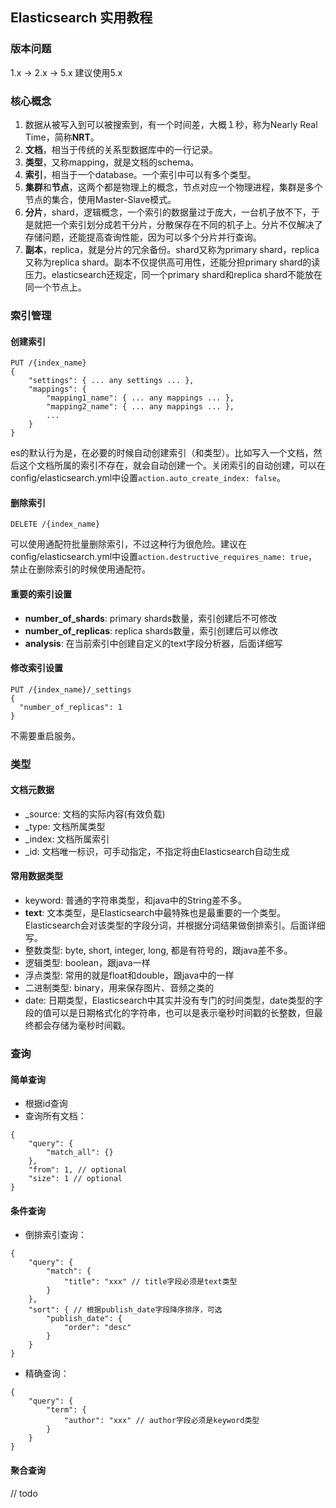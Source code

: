 ## Elasticsearch 实用教程

### 版本问题

1.x -> 2.x -> 5.x
建议使用5.x

### 核心概念

1. 数据从被写入到可以被搜索到，有一个时间差，大概１秒，称为Nearly Real Time，简称**NRT**。
1. **文档**，相当于传统的关系型数据库中的一行记录。
1. **类型**，又称mapping，就是文档的schema。
1. **索引**，相当于一个database。一个索引中可以有多个类型。
1. **集群**和**节点**，这两个都是物理上的概念，节点对应一个物理进程，集群是多个节点的集合，使用Master-Slave模式。
1. **分片**，shard，逻辑概念，一个索引的数据量过于庞大，一台机子放不下，于是就把一个索引划分成若干分片，分散保存在不同的机子上。分片不仅解决了存储问题，还能提高查询性能，因为可以多个分片并行查询。
1. **副本**，replica，就是分片的冗余备份。shard又称为primary shard，replica又称为replica shard。副本不仅提供高可用性，还能分担primary shard的读压力。elasticsearch还规定，同一个primary shard和replica shard不能放在同一个节点上。

### 索引管理

#### 创建索引
```
PUT /{index_name}
{
    "settings": { ... any settings ... },
    "mappings": {
        "mapping1_name": { ... any mappings ... },
        "mapping2_name": { ... any mappings ... },
        ...
    }
}
```
es的默认行为是，在必要的时候自动创建索引（和类型）。比如写入一个文档，然后这个文档所属的索引不存在，就会自动创建一个。关闭索引的自动创建，可以在config/elasticsearch.yml中设置`action.auto_create_index: false`。

#### 删除索引
```
DELETE /{index_name}
```
可以使用通配符批量删除索引，不过这种行为很危险。建议在config/elasticsearch.yml中设置`action.destructive_requires_name: true`，禁止在删除索引的时候使用通配符。

#### 重要的索引设置
* **number_of_shards**: primary shards数量，索引创建后不可修改
* **number_of_replicas**: replica shards数量，索引创建后可以修改
* **analysis**: 在当前索引中创建自定义的text字段分析器，后面详细写

#### 修改索引设置
```
PUT /{index_name}/_settings
{
  "number_of_replicas": 1
}
```
不需要重启服务。

### 类型

#### 文档元数据
* _source: 文档的实际内容(有效负载)
* _type: 文档所属类型
* _index: 文档所属索引
* _id: 文档唯一标识，可手动指定，不指定将由Elasticsearch自动生成

#### 常用数据类型
* keyword: 普通的字符串类型，和java中的String差不多。
* **text**: 文本类型，是Elasticsearch中最特殊也是最重要的一个类型。Elasticsearch会对该类型的字段分词，并根据分词结果做倒排索引。后面详细写。
* 整数类型: byte, short, integer, long, 都是有符号的，跟java差不多。
* 逻辑类型: boolean，跟java一样
* 浮点类型: 常用的就是float和double，跟java中的一样
* 二进制类型: binary，用来保存图片、音频之类的
* date: 日期类型，Elasticsearch中其实并没有专门的时间类型，date类型的字段的值可以是日期格式化的字符串，也可以是表示毫秒时间戳的长整数，但最终都会存储为毫秒时间戳。

### 查询

#### 简单查询

* 根据id查询
* 查询所有文档：
```
{
	"query": {
		"match_all": {}
	},
	"from": 1, // optional
	"size": 1 // optional
}
```

#### 条件查询

* 倒排索引查询：
```
{
	"query": {
		"match": {
			"title": "xxx" // title字段必须是text类型
		}
	},
	"sort": { // 根据publish_date字段降序排序，可选
		"publish_date": {
			"order": "desc"
		}
	}
}
```
* 精确查询：
```
{
	"query": {
		"term": {
			"author": "xxx" // author字段必须是keyword类型
		}
	}
}
```

#### 聚合查询
// todo